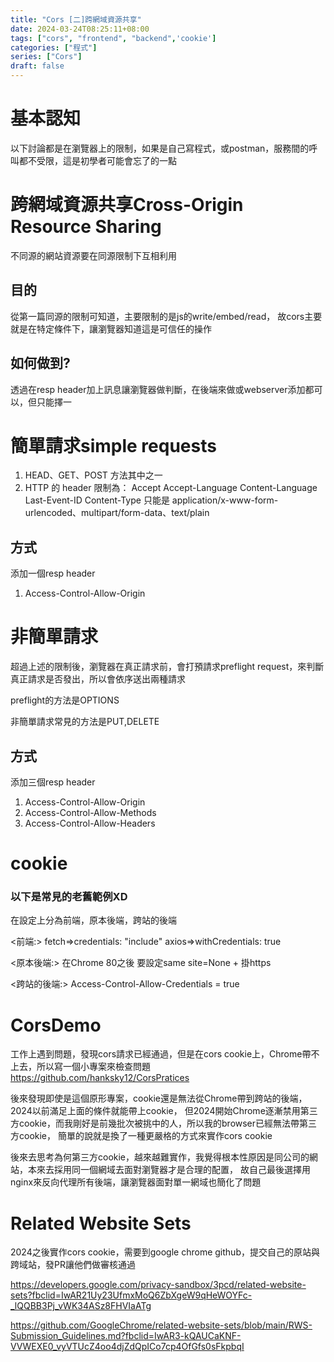 ```yaml
---
title: "Cors [二]跨網域資源共享"
date: 2024-03-24T08:25:11+08:00
tags: ["cors", "frontend", "backend",'cookie']
categories: ["程式"]
series: ["Cors"]
draft: false
---
```


# 基本認知
以下討論都是在瀏覽器上的限制，如果是自己寫程式，或postman，服務間的呼叫都不受限，這是初學者可能會忘了的一點

# 跨網域資源共享Cross-Origin Resource Sharing
不同源的網站資源要在同源限制下互相利用

## 目的
從第一篇同源的限制可知道，主要限制的是js的write/embed/read，
故cors主要就是在特定條件下，讓瀏覽器知道這是可信任的操作

## 如何做到?
透過在resp header加上訊息讓瀏覽器做判斷，在後端來做或webserver添加都可以，但只能擇一


# 簡單請求simple requests
1. HEAD、GET、POST 方法其中之一
2. HTTP 的 header 限制為：
Accept
Accept-Language
Content-Language
Last-Event-ID
Content-Type 只能是 application/x-www-form-urlencoded、multipart/form-data、text/plain

## 方式
添加一個resp header
1. Access-Control-Allow-Origin

# 非簡單請求
超過上述的限制後，瀏覽器在真正請求前，會打預請求preflight request，來判斷真正請求是否發出，所以會依序送出兩種請求

preflight的方法是OPTIONS

非簡單請求常見的方法是PUT,DELETE

## 方式
添加三個resp header
1. Access-Control-Allow-Origin
2. Access-Control-Allow-Methods
3. Access-Control-Allow-Headers

# cookie
### 以下是常見的老舊範例XD
在設定上分為前端，原本後端，跨站的後端

<前端:>
fetch=>credentials: "include"
axios=>withCredentials: true

<原本後端:>
在Chrome 80之後
要設定same site=None + 掛https

<跨站的後端:>
Access-Control-Allow-Credentials = true

# CorsDemo
工作上遇到問題，發現cors請求已經通過，但是在cors cookie上，Chrome帶不上去，所以寫一個小專案來檢查問題
https://github.com/hanksky12/CorsPratices

後來發現即使是這個原形專案，cookie還是無法從Chrome帶到跨站的後端，2024以前滿足上面的條件就能帶上cookie，
但2024開始Chrome逐漸禁用第三方cookie，而我剛好是前幾批次被挑中的人，所以我的browser已經無法帶第三方cookie，
簡單的說就是換了一種更嚴格的方式來實作cors cookie

後來去思考為何第三方cookie，越來越難實作，我覺得根本性原因是同公司的網站，本來去採用同一個網域去面對瀏覽器才是合理的配置，
故自己最後選擇用nginx來反向代理所有後端，讓瀏覽器面對單一網域也簡化了問題

# Related Website Sets
2024之後實作cors cookie，需要到google chrome github，提交自己的原站與跨域站，發PR讓他們做審核通過

https://developers.google.com/privacy-sandbox/3pcd/related-website-sets?fbclid=IwAR21Uy23UfmxMoQ6ZbXgeW9qHeWOYFc-_lQQBB3Pj_vWK34ASz8FHVIaATg

https://github.com/GoogleChrome/related-website-sets/blob/main/RWS-Submission_Guidelines.md?fbclid=IwAR3-kQAUCaKNF-VVWEXE0_vyVTUcZ4oo4djZdQpICo7cp4OfGfs0sFkpbqI
